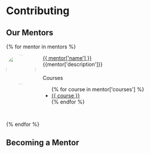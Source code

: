 # Contributing

## Our Mentors

{% for mentor in mentors %}
<div id="mentor-{{ mentor['github'] }}" style="display: flex;margin-bottom:30px;">
    <img style="border-radius:50%;width:80px;height:80px" src="https://github.com/{{ mentor['github'] }}.png">
    <div style="flex-grow:1;margin-left:20px;" >
      <a href="https://github.com/{{ mentor['github'] }}"><div>
      {{ mentor['name'] }}
      </div></a>
      <div>
      {{mentor['description']}}
      </div>
      <div style="margin-top:20px;">
      Courses
      <ul>
      {% for course in mentor['courses'] %}
        <a href="{{ config.site_url | reverse | replace('/', '', 1) | reverse }}/{{ course }}/"><li>{{ course }}</li></a>
      {% endfor %}
      </ul>
      </div>
    </div>
</div>

{% endfor %}

## Becoming a Mentor